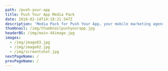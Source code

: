 ```yaml
---
path: /push-your-app
title: Push Your App Media Pack
date: 2018-02-14T14:19:21.547Z
description: 'Media Pack for Push Your App, your mobile marketing agency. '
thumbnail: /img/thumbnailpushyourapp.jpg
headerBG: /img/main-44image.jpg
images:
  - /img/image03.jpg
  - /img/image02.jpg
  - /img/screentshot.jpg
nextPageName: /
prevPageName: /
---
```


